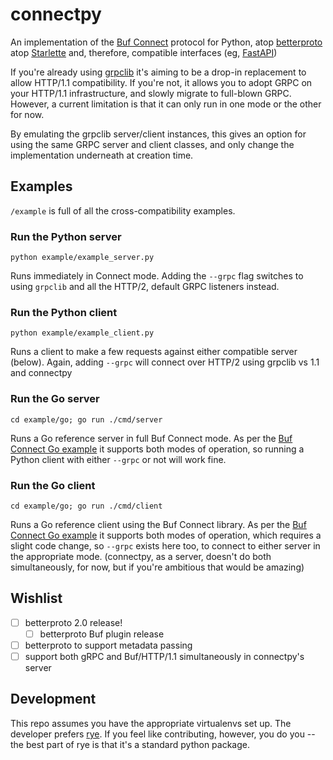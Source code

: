 # connectpy

An implementation of the [Buf Connect](https://connectrpc.com/) protocol for Python, atop [betterproto](https://github.com/danielgtaylor/python-betterproto) atop [Starlette](https://www.starlette.io/) and, therefore, compatible interfaces (eg, [FastAPI](https://fastapi.tiangolo.com/))

If you're already using [grpclib](https://github.com/vmagamedov/grpclib) it's aiming to be a drop-in replacement to allow HTTP/1.1 compatibility. If you're not, it allows you to adopt GRPC on your HTTP/1.1 infrastructure, and slowly migrate to full-blown GRPC. However, a current limitation is that it can only run in one mode or the other for now.

By emulating the grpclib server/client instances, this gives an option for using the same GRPC server and client classes, and only change the implementation underneath at creation time.

## Examples

`/example` is full of all the cross-compatibility examples.

### Run the Python server
```
python example/example_server.py
```

Runs immediately in Connect mode. Adding the `--grpc` flag switches to using `grpclib` and all the HTTP/2, default GRPC listeners instead.

### Run the Python client
```
python example/example_client.py
```
Runs a client to make a few requests against either compatible server (below). Again, adding `--grpc` will connect over HTTP/2 using grpclib vs 1.1 and connectpy

### Run the Go server

```
cd example/go; go run ./cmd/server
```

Runs a Go reference server in full Buf Connect mode. As per the [Buf Connect Go example](https://connectrpc.com/docs/go/getting-started)  it supports both modes of operation, so running a Python client with either `--grpc` or not will work fine.

### Run the Go client
```
cd example/go; go run ./cmd/client
```

Runs a Go reference client using the Buf Connect library. As per the [Buf Connect Go example](https://connectrpc.com/docs/go/getting-started)  it supports both modes of operation, which requires a slight code change, so `--grpc` exists here too, to connect to either server in the appropriate mode. (connectpy, as a server, doesn't do both simultaneously, for now, but if you're ambitious that would be amazing)


## Wishlist

- [ ] betterproto 2.0 release!
  - [ ] betterproto Buf plugin release
- [ ] betterproto to support metadata passing
- [ ] support both gRPC and Buf/HTTP/1.1 simultaneously in connectpy's server

## Development
This repo assumes you have the appropriate virtualenvs set up. 
The developer prefers [rye](https://rye-up.com/).
If you feel like contributing, however, you do you -- the best part of rye is that it's a standard python package.

